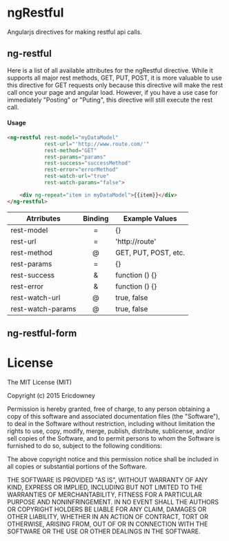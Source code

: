 # ngRestful
Angularjs directives for making restful api calls.

## ng-restful

Here is a list of all available attributes for the ngRestful directive.  While it supports all major rest methods, GET, PUT, POST, it is more valuable to use this directive for GET requests only because this directive will make the rest call once your page and angular load.  However, if you have a use case for immediately "Posting" or "Puting", this directive will still execute the rest call.

#### Usage
```html
<ng-restful rest-model="myDataModel"
            rest-url="'http://www.route.com/'"
            rest-method="GET"
            rest-params="params"
            rest-success="successMethod"
            rest-error="errorMethod"
            rest-watch-url="true"
            rest-watch-params="false">

    <div ng-repeat="item in myDataModel">{{item}}</div>
</ng-restful>
```

| Atrributes        | Binding | Example Values          |
|-------------------|:-------:|-------------------------|
| rest-model        | =       | {}                      |
| rest-url          | =       | 'http://route'          |
| rest-method       | @       | GET, PUT, POST, etc.    |
| rest-params       | =       | {}                      |
| rest-success      | &       | function () {}          |
| rest-error        | &       | function () {}          |
| rest-watch-url    | @       | true, false             |
| rest-watch-params | @       | true, false             |

## ng-restful-form


# License

The MIT License (MIT)

Copyright (c) 2015 Ericdowney

Permission is hereby granted, free of charge, to any person obtaining a copy
of this software and associated documentation files (the "Software"), to deal
in the Software without restriction, including without limitation the rights
to use, copy, modify, merge, publish, distribute, sublicense, and/or sell
copies of the Software, and to permit persons to whom the Software is
furnished to do so, subject to the following conditions:

The above copyright notice and this permission notice shall be included in all
copies or substantial portions of the Software.

THE SOFTWARE IS PROVIDED "AS IS", WITHOUT WARRANTY OF ANY KIND, EXPRESS OR
IMPLIED, INCLUDING BUT NOT LIMITED TO THE WARRANTIES OF MERCHANTABILITY,
FITNESS FOR A PARTICULAR PURPOSE AND NONINFRINGEMENT. IN NO EVENT SHALL THE
AUTHORS OR COPYRIGHT HOLDERS BE LIABLE FOR ANY CLAIM, DAMAGES OR OTHER
LIABILITY, WHETHER IN AN ACTION OF CONTRACT, TORT OR OTHERWISE, ARISING FROM,
OUT OF OR IN CONNECTION WITH THE SOFTWARE OR THE USE OR OTHER DEALINGS IN THE
SOFTWARE.
